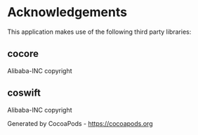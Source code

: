 # Acknowledgements
This application makes use of the following third party libraries:

## cocore

Alibaba-INC copyright


## coswift

Alibaba-INC copyright

Generated by CocoaPods - https://cocoapods.org
